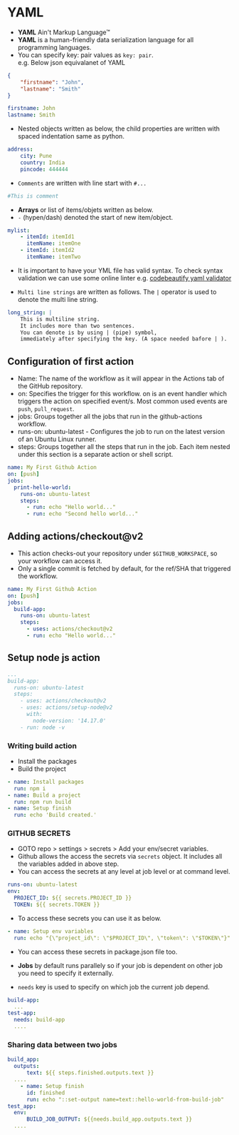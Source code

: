 # YAML

- **YAML** Ain't Markup Language™  
- **YAML** is a human-friendly data serialization
  language for all programming languages.  
- You can specify key: pair values as `key: pair`.  
e.g. Below json equivalanet of YAML

```json
{
    "firstname": "John",
    "lastname": "Smith"
}
```

```yaml
firstname: John
lastname: Smith
```

- Nested objects written as below, the child properties are written with spaced indentation same as python.

```yml
address:
    city: Pune
    country: India
    pincode: 444444
```

- `Comments` are written with line start with `#...`

```yaml
#This is comment
```

- **Arrays** or list of items/objets written as below.
- `-` (hypen/dash) denoted the start of new item/object.

```yml
mylist:
    - itemId: itemId1
      itemName: itemOne
    - itemId: itemId2
      itemName: itemTwo
```

- It is important to have your YML file has valid syntax. To check syntax validation we can use some online linter e.g. [codebeautify yaml validator](https://codebeautify.org/yaml-validator)

- `Multi line strings` are written as follows.
The `|` operator is used to denote the multi line string.

```yml
long_string: |
    This is multiline string.
    It includes more than two sentences.
    You can denote is by using | (pipe) symbol,
    immediately after specifying the key. (A space needed bafore | ).
```

## Configuration of first action

- Name: The name of the workflow as it will appear in the Actions tab of the GitHub repository.
- on: Specifies the trigger for this workflow. on is an event handler which triggers the action on specified event/s. Most common used events are `push`, `pull_request`.
- jobs: Groups together all the jobs that run in the github-actions workflow.
- runs-on: ubuntu-latest - Configures the job to run on the latest version of an Ubuntu Linux runner.
- steps: Groups together all the steps that run in the job. Each item nested under this section is a separate action or shell script.

```yml
name: My First Github Action
on: [push]
jobs:
  print-hello-world:
    runs-on: ubuntu-latest
    steps:
      - run: echo "Hello world..."
      - run: echo "Second hello world..."
```

## Adding actions/checkout@v2

- This action checks-out your repository under `$GITHUB_WORKSPACE`, so your workflow can access it.
- Only a single commit is fetched by default, for the ref/SHA that triggered the workflow.

```yml
name: My First Github Action
on: [push]
jobs:
  build-app:
    runs-on: ubuntu-latest
    steps:
      - uses: actions/checkout@v2
      - run: echo "Hello world..."
```

## Setup node js action

```yml
...
build-app:
  runs-on: ubuntu-latest
  steps:
    - uses: actions/checkout@v2
    - uses: actions/setup-node@v2
      with:
        node-version: '14.17.0'
    - run: node -v
```

### Writing build action

- Install the packages
- Build the project

```yml
- name: Install packages
  run: npm i
- name: Build a project
  run: npm run build
- name: Setup finish
  run: echo 'Build created.'
```

### GITHUB SECRETS

- GOTO repo > settings > secrets > Add your env/secret variables.
- Github allows the access the secrets via `secrets` object.
It includes all the variables added in above step.
- You can access the secrets at any level at job level or at command level.

```yml
runs-on: ubuntu-latest
env:
  PROJECT_ID: ${{ secrets.PROJECT_ID }}
  TOKEN: ${{ secrets.TOKEN }}
```

- To access these secrets you can use it as below.

```yml
- name: Setup env variables
  run: echo "{\"project_id\": \"$PROJECT_ID\", \"token\": \"$TOKEN\"}" > test.json
```

- You can access these secrets in package.json file too.

- **Jobs** by default runs parallely so if your job is dependent on other job you need to specify it externally.
- `needs` key is used to specify on which job the current job depend.

```yml
build-app:
  ...
test-app:
  needs: build-app
  ....
```

### Sharing data between two jobs

```yml
build_app:
  outputs:
      text: ${{ steps.finished.outputs.text }}
  ....
    - name: Setup finish
      id: finished
      run: echo "::set-output name=text::hello-world-from-build-job"
test_app:
  env:
      BUILD_JOB_OUTPUT: ${{needs.build_app.outputs.text }}
  ....
```